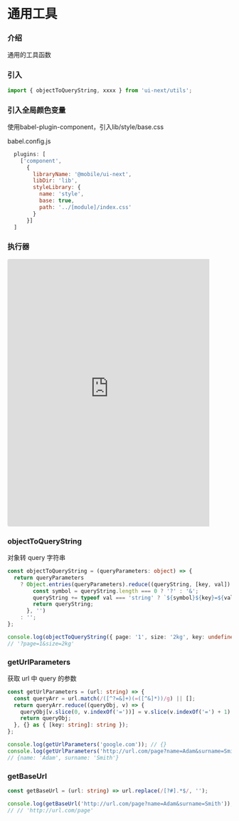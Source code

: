 # 通用工具

### 介绍

通用的工具函数

<style>
    .van-doc-simulator{
        display:none;
    }
    .van-doc-container--with-simulator{
        padding-right:0;
    }
</style>

### 引入

```js
import { objectToQueryString, xxxx } from 'ui-next/utils';
```

### 引入全局颜色变量
使用babel-plugin-component，引入lib/style/base.css

babel.config.js
```js
  plugins: [
    ['component',
      {
        libraryName: '@mobile/ui-next',
        libDir: 'lib',
        styleLibrary: {
          name: 'style',
          base: true,
          path: '../[module]/index.css'
        }
      }]
  ]
```

### 执行器

<iframe src="https://www.typescriptlang.org/play?#code/"
     style="width:90%; height:600px; border:0; border-radius: 4px; overflow:hidden;padding-right:100px;"
   ></iframe>

### objectToQueryString

对象转 query 字符串

```ts
const objectToQueryString = (queryParameters: object) => {
  return queryParameters
    ? Object.entries(queryParameters).reduce((queryString, [key, val]) => {
        const symbol = queryString.length === 0 ? '?' : '&';
        queryString += typeof val === 'string' ? `${symbol}${key}=${val}` : '';
        return queryString;
      }, '')
    : '';
};

console.log(objectToQueryString({ page: '1', size: '2kg', key: undefined }));
// '?page=1&size=2kg'
```

### getUrlParameters

获取 url 中 query 的参数

```ts
const getUrlParameters = (url: string) => {
  const queryArr = url.match(/([^?=&]+)(=([^&]*))/g) || [];
  return queryArr.reduce((queryObj, v) => {
    queryObj[v.slice(0, v.indexOf('='))] = v.slice(v.indexOf('=') + 1);
    return queryObj;
  }, {} as { [key: string]: string });
};

console.log(getUrlParameters('google.com')); // {}
console.log(getUrlParameters('http://url.com/page?name=Adam&surname=Smith'));
// {name: 'Adam', surname: 'Smith'}
```

### getBaseUrl

```ts
const getBaseUrl = (url: string) => url.replace(/[?#].*$/, '');

console.log(getBaseUrl('http://url.com/page?name=Adam&surname=Smith'));
// // 'http://url.com/page'
```
